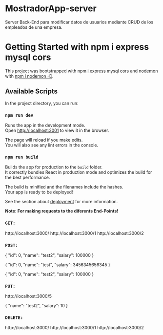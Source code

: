 # MostradorApp-server
Server Back-End para modificar datos de usuarios mediante CRUD de los empleados de una empresa.

# Getting Started with npm i express mysql cors

This project was bootstrapped with [npm i express mysql cors](https://expressjs.com/es/) and [nodemon](https://nodemon.io/) with [npm i nodemon -D](https://www.npmjs.com/package/nodemon).

## Available Scripts

In the project directory, you can run:

### `npm run dev`

Runs the app in the development mode.\
Open [http://localhost:3001](http://localhost:3001) to view it in the browser.

The page will reload if you make edits.\
You will also see any lint errors in the console.

### `npm run build`

Builds the app for production to the `build` folder.\
It correctly bundles React in production mode and optimizes the build for the best performance.

The build is minified and the filenames include the hashes.\
Your app is ready to be deployed!

See the section about [deployment](https://facebook.github.io/create-react-app/docs/deployment) for more information.

**Note: For making requests to the diferents End-Points!**

### `GET:`
http://localhost:3000/
http://localhost:3000/1
http://localhost:3000/2


### `POST:`
{
    "id": 0,
    "name": "test2",
    "salary": 100000
}

{
    "id": 0,
    "name": "test",
    "salary": 3456345656345
}

{
    "id": 0,
    "name": "test2",
    "salary": 100000
}


### `PUT:`
http://localhost:3000/5

{
    "name": "test2",
    "salary": 10
}

### `DELETE:`
http://localhost:3000/
http://localhost:3000/1
http://localhost:3000/2
